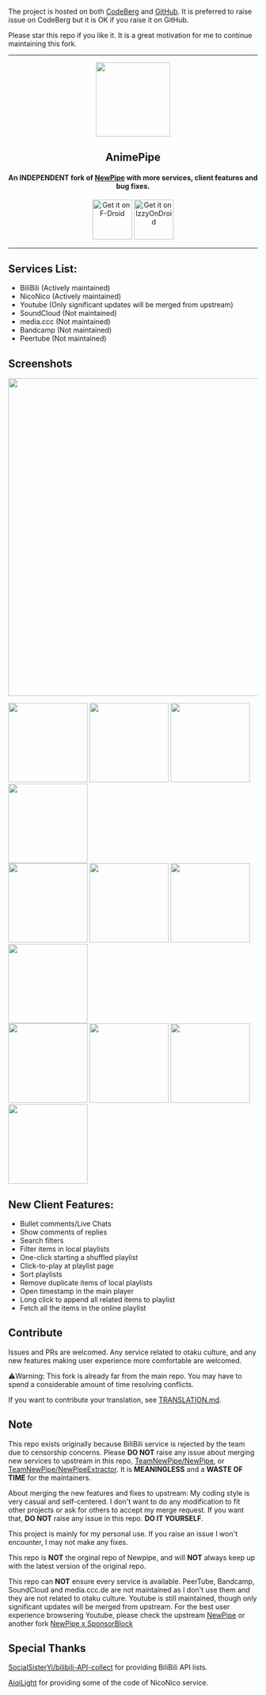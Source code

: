 The project is hosted on both [CodeBerg](https://codeberg.org/NullPointerException/AnimePipe) and [GitHub](https://github.com/InfinityLoop1309/AnimePipe). It is preferred to raise issue on CodeBerg but it is OK if you raise it on GitHub.

Please star this repo if you like it. It is a great motivation for me to continue maintaining this fork.
<hr>
<p align="center"><img src="https://i.imgur.com/Q7R0xTU.png" width="150"></p> 
<h2 align="center"><b>AnimePipe</b></h2>
<h4 align="center">
An INDEPENDENT fork of <a href="https://github.com/TeamNewPipe/NewPipe">NewPipe</a> with more services, client features and bug fixes.</h4>
<p align="center"><a href="https://f-droid.org/packages/InfinityLoop1309.NewPipeEnhanced/"><img src="https://fdroid.gitlab.io/artwork/badge/get-it-on.png" alt="Get it on F-Droid" height=80/></a>
<a href="https://apt.izzysoft.de/fdroid/index/apk/InfinityLoop1309.NewPipeEnhanced"><img src="assets/IzzyOnDroid.png" alt="Get it on IzzyOnDroid" height=80/></a></p>
<hr>

## Services List:

* BiliBili (Actively maintained)
* NicoNico (Actively maintained)
* Youtube (Only significant updates will be merged from upstream)
* SoundCloud (Not maintained)
* media.ccc  (Not maintained)
* Bandcamp   (Not maintained)
* Peertube   (Not maintained)

## Screenshots

[<img src="fastlane/metadata/android/en-US/images/phoneScreenshots/00-v1.png" width=640>](fastlane/metadata/android/en-US/images/phoneScreenshots/00-v1.png)

[<img src="fastlane/metadata/android/en-US/images/phoneScreenshots/01-v1.png" width=160>](fastlane/metadata/android/en-US/images/phoneScreenshots/01-v1.png)
[<img src="fastlane/metadata/android/en-US/images/phoneScreenshots/02-v2.png" width=160>](fastlane/metadata/android/en-US/images/phoneScreenshots/02-v2.png)
[<img src="fastlane/metadata/android/en-US/images/phoneScreenshots/03-v2.png" width=160>](fastlane/metadata/android/en-US/images/phoneScreenshots/03-v2.png)
[<img src="fastlane/metadata/android/en-US/images/phoneScreenshots/04-v1.png" width=160>](fastlane/metadata/android/en-US/images/phoneScreenshots/04-v1.png)
<br/>
[<img src="fastlane/metadata/android/en-US/images/phoneScreenshots/05-v1.png" width=160>](fastlane/metadata/android/en-US/images/phoneScreenshots/05-v1.png)
[<img src="fastlane/metadata/android/en-US/images/phoneScreenshots/06-v1.png" width=160>](fastlane/metadata/android/en-US/images/phoneScreenshots/06-v1.png)
[<img src="fastlane/metadata/android/en-US/images/phoneScreenshots/07-v1.png" width=160>](fastlane/metadata/android/en-US/images/phoneScreenshots/07-v1.png)
[<img src="fastlane/metadata/android/en-US/images/phoneScreenshots/08-v1.png" width=160>](fastlane/metadata/android/en-US/images/phoneScreenshots/08-v1.png)
<br/>
[<img src="fastlane/metadata/android/en-US/images/phoneScreenshots/09-v1.png" width=160>](fastlane/metadata/android/en-US/images/phoneScreenshots/09-v1.png)
[<img src="fastlane/metadata/android/en-US/images/phoneScreenshots/10-v1.png" width=160>](fastlane/metadata/android/en-US/images/phoneScreenshots/10-v1.png)
[<img src="fastlane/metadata/android/en-US/images/phoneScreenshots/11-v2.png" width=160>](fastlane/metadata/android/en-US/images/phoneScreenshots/11-v2.png)
[<img src="fastlane/metadata/android/en-US/images/phoneScreenshots/12-v1.png" width=160>](fastlane/metadata/android/en-US/images/phoneScreenshots/12-v1.png)

## New Client Features:

* Bullet comments/Live Chats
* Show comments of replies
* Search filters
* Filter items in local playlists
* One-click starting a shuffled playlist
* Click-to-play at playlist page
* Sort playlists
* Remove duplicate items of local playlists
* Open timestamp in the main player
* Long click to append all related items to playlist
* Fetch all the items in the online playlist

## Contribute

Issues and PRs are welcomed. Any service related to otaku culture, and any new features making user experience more comfortable are welcomed.

⚠️Warning: This fork is already far from the main repo. You may have to spend a considerable amount of time resolving conflicts.

If you want to contribute your translation, see [TRANSLATION.md](TRANSLATION.md).

## Note

This repo exists originally because BiliBili service is rejected by the team due to censorship concerns. Please **DO NOT** raise any issue about merging new services to upstream in this repo, [TeamNewPipe/NewPipe](https://github.com/TeamNewPipe/NewPipe), or [TeamNewPipe/NewPipeExtractor](https://github.com/TeamNewPipe/NewPipeExtractor/). It is **MEANINGLESS** and a **WASTE OF TIME** for the maintainers.

About merging the new features and fixes to upstream: My coding style is very casual and self-centered. I don't want to do any modification to fit other projects or ask for others to accept my merge request. If you want that, **DO NOT** raise any issue in this repo. **DO IT YOURSELF**.

This project is mainly for my personal use. If you raise an issue I won't encounter, I may not make any fixes.

This repo is **NOT** the orginal repo of Newpipe, and will **NOT** always keep up with the latest version of the original repo.

This repo can **NOT** ensure every service is available. PeerTube, Bandcamp, SoundCloud and media.ccc.de are not maintained as I don't use them and they are not related to otaku culture. Youtube is still maintained, though only significant updates will be merged from upstream. For the best user experience browsering Youtube, please check the upstream [NewPipe](https://github.com/TeamNewPipe/NewPipe) or another fork [NewPipe x SponsorBlock](https://github.com/polymorphicshade/NewPipe)

## Special Thanks

[SocialSisterYi/bilibili-API-collect](https://github.com/SocialSisterYi/bilibili-API-collect) for providing BiliBili API lists.

[AioiLight](https://github.com/AioiLight) for providing some of the code of NicoNico service.
